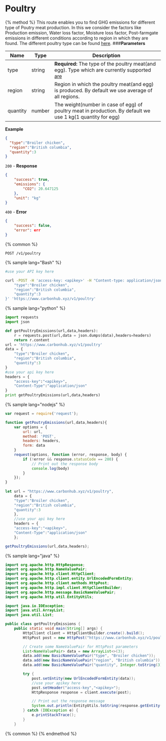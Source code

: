 # Poultry
{% method %}
This route enables you to find GHG emissions for different type of Poutry meat production. In this we consider the factors like Production emission, Water loss factor, Moisture loss factor, Post-farmgate emissions in different conditions according to region in which they are found. The different poultry type can be found [here](https://gitlab.com/aossie/CarbonFootprint-API/blob/master/raw_data/poultry.json).
###**Parameters**

| Name        | Type           | Description  |
| ------------- |-------------| -----|
| type   | string | **Required:** The type of the poultry meat(and egg). Type which are currently supported [are](https://gitlab.com/aossie/CarbonFootprint-API/blob/master/raw_data/poultry.json)|
| region   | string | Region in which the poultry meat(and egg) is produced. By default we use average of all regions. |
| quantity   | number | The weight(number in case of egg) of poultry meat in production. By default we use 1 kg(1 quantity for egg)|

**Example**
```JSON
{
  "type":"Broiler chicken",
  "region":"British columbia",
  "quantity":3
}
```
`200` - **Response**
```JSON
{
    "success": true,
    "emissions": {
        "CO2": 20.647125
    },
    "unit": "kg"
}
```
`400` - **Error** 
```JSON
{
    "success": false,
    "error": err
}
```
{% common %}
```
POST /v1/poultry
```
{% sample lang="Bash" %}
```Bash
#use your API key here

curl -POST -H 'access-key: <apikey>' -H "Content-type: application/json" -d '{
    "type":"Broiler chicken",
    "region":"British columbia",
    "quantity":3
}' 'https://www.carbonhub.xyz/v1/poultry'
```
{% sample lang="python" %}
```Python
import requests
import json

def getPoultryEmissions(url,data,headers):
    r = requests.post(url,data = json.dumps(data),headers=headers)
    return r.content
url = 'https://www.carbonhub.xyz/v1/poultry'
data = {
    "type":"Broiler chicken",
    "region":"British columbia",
    "quantity":3
}
#use your api key here
headers = {
    "access-key":"<apikey>",
    "Content-Type":"application/json"
}
print getPoultryEmissions(url,data,headers)
```
{% sample lang="nodejs" %}
```javascript
var request = require('request');

function getPoutryEmissions(url,data,headers){
    var options = {
        url: url,
        method: 'POST',
        headers: headers,
        form: data
    }
    request(options, function (error, response, body) {
        if (!error && response.statusCode == 200) {
            // Print out the response body
            console.log(body)
        }
    });
}
    
let url = "https://www.carbonhub.xyz/v1/poultry",
    data = {
    "type":"Broiler chicken",
    "region":"British columbia",
    "quantity":3
    },
    //use your api key here
    headers = {
    "access-key":"<apikey>",
    "Content-Type":"application/json"
    };

getPoultryEmissions(url,data,headers); 
```
{% sample lang="java" %}
```Java
import org.apache.http.HttpResponse;
import org.apache.http.NameValuePair;
import org.apache.http.client.HttpClient;
import org.apache.http.client.entity.UrlEncodedFormEntity;
import org.apache.http.client.methods.HttpPost;
import org.apache.http.impl.client.HttpClientBuilder;
import org.apache.http.message.BasicNameValuePair;
import org.apache.http.util.EntityUtils;

import java.io.IOException;
import java.util.ArrayList;
import java.util.List;

public class getPoultryEmissions {
    public static void main(String[] args) {
        HttpClient client = HttpClientBuilder.create().build();
        HttpPost post = new HttpPost("https://www.carbonhub.xyz/v1/poultry");

        // Create some NameValuePair for HttpPost parameters
        List<NameValuePair> data = new ArrayList<>(3);  
        data.add(new BasicNameValuePair("type", "Broiler chicken"));
        data.add(new BasicNameValuePair("region", "British columbia"));
        data.add(new BasicNameValuePair("quantity", Integer.toString(3)));

        try {
            post.setEntity(new UrlEncodedFormEntity(data));
            //use your apikey here
            post.setHeader("access-key","<apikey>");
            HttpResponse response = client.execute(post);

            // Print out the response message
            System.out.println(EntityUtils.toString(response.getEntity()));
        } catch (IOException e) {
            e.printStackTrace();
        }
    }
```

{% common %}
{% endmethod %}
